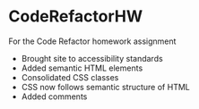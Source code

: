 # CodeRefactorHW
For the Code Refactor homework assignment
<ul>
  <li>Brought site to accessibility standards</li>
  <li>Added semantic HTML elements</li>
  <li>Consolidated CSS classes</li>
  <li>CSS now follows semantic structure of HTML</li>
  <li>Added comments</li> 
</ul>
